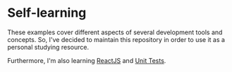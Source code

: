 # Self-learning

These examples cover different aspects of several development tools and concepts. So, I've decided to maintain this repository in order to use it as a personal studying resource.

Furthermore, I'm also learning [ReactJS](https://github.com/DanielBrito/react-js-tutorials) and [Unit Tests](https://github.com/DanielBrito/learning-unit-testing).
